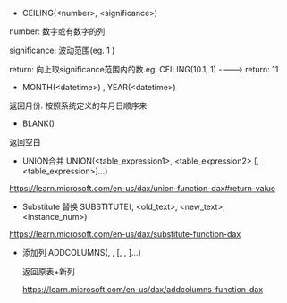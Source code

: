 - CEILING(\<number\>, \<significance\>)  

number: 数字或有数字的列
  
significance: 波动范围(eg. 1 )

return: 向上取significance范围内的数.eg. CEILING(10.1, 1) ----> return: 11
  
- MONTH(\<datetime\>) , YEAR(\<datetime\>)

返回月份. 按照系统定义的年月日顺序来

- BLANK()

返回空白

- UNION合并 UNION(<table_expression1>, <table_expression2> [,<table_expression>]…)  

https://learn.microsoft.com/en-us/dax/union-function-dax#return-value

- Substitute 替换 SUBSTITUTE(<text>, <old_text>, <new_text>, <instance_num>)  
  
https://learn.microsoft.com/en-us/dax/substitute-function-dax
  
- 添加列 ADDCOLUMNS(<table>, <name>, <expression>[, <name>, <expression>]…)  
  
返回原表+新列
  
  https://learn.microsoft.com/en-us/dax/addcolumns-function-dax
